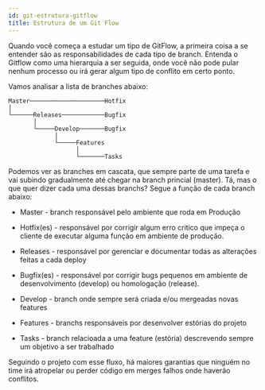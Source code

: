 ```yaml
---
id: git-estrutura-gitflow
title: Estrutura de um Git Flow
---
```


Quando você começa a estudar um tipo de GitFlow, a primeira coisa a se entender são as responsabilidades de cada tipo de branch.
Entenda o Gitflow como uma hierarquia a ser seguida, onde você não pode pular nenhum processo ou irá gerar algum tipo de conflito em certo ponto. <br>

Vamos analisar a lista de branches abaixo:

```
Master─────────────────────Hotfix
│
└──────Releases────────────Bugfix
       │
       └─────Develop───────Bugfix
             │
             └─────Features
                   │
                   └───────Tasks
```

Podemos ver as branches em cascata, que sempre parte de uma tarefa e vai subindo gradualmente até chegar na branch princial (master). Tá, mas o que quer dizer cada uma dessas branchs? Segue a função de cada branch abaixo:

- Master - branch responsável pelo ambiente que roda em Produção

- Hotfix(es) - responsável por corrigir algum erro critico que impeça o cliente de executar alguma função em ambiente de produção.

- Releases - responsável por gerenciar e documentar todas as alterações feitas a cada deploy

- Bugfix(es) - responsável por corrigir bugs pequenos em ambiente de desenvolvimento (develop) ou homologação (release).

- Develop - branch onde sempre será criada e/ou mergeadas novas features

- Features - branchs responsáveis por desenvolver estórias do projeto

- Tasks - branch relacioada a uma feature (estória) descrevendo sempre um objetivo a ser trabalhado

Seguindo o projeto com esse fluxo, há maiores garantias que ninguém no time irá atropelar ou perder código em merges falhos onde haverão conflitos.
